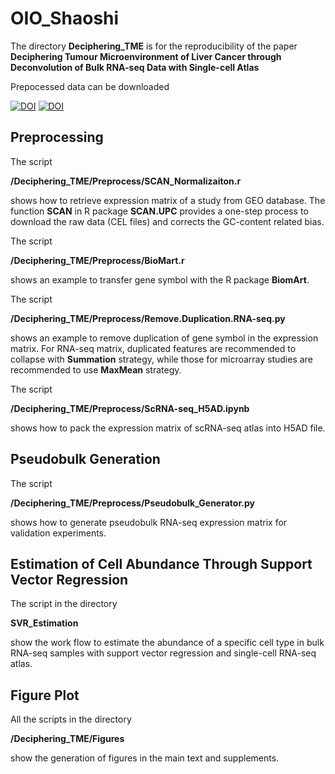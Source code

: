 # OIO_Shaoshi

The directory **Deciphering_TME** is for the reproducibility of the paper **Deciphering Tumour Microenvironment of Liver Cancer through Deconvolution of Bulk RNA-seq Data with Single-cell Atlas**

Prepocessed data can be downloaded

[![DOI](https://zenodo.org/badge/DOI/10.5281/zenodo.7315791.svg)](https://doi.org/10.5281/zenodo.7315791)
[![DOI](https://zenodo.org/badge/DOI/10.5281/zenodo.7467268.svg)](https://doi.org/10.5281/zenodo.7467268)

## Preprocessing

The script

**/Deciphering_TME/Preprocess/SCAN_Normalizaiton.r**

shows how to retrieve expression matrix of a study from GEO database. The function **SCAN** in R package **SCAN.UPC** provides a one-step process to download the raw data (CEL files) and corrects the GC-content related bias.

The script

**/Deciphering_TME/Preprocess/BioMart.r**

shows an example to transfer gene symbol with the R package **BiomArt**.

The script

**/Deciphering_TME/Preprocess/Remove.Duplication.RNA-seq.py**

shows an example to remove duplication of gene symbol in the expression matrix. For RNA-seq matrix, duplicated features are recommended to collapse with **Summation** strategy, while those for microarray studies are recommended to use **MaxMean** strategy.

The script

**/Deciphering_TME/Preprocess/ScRNA-seq_H5AD.ipynb**

shows how to pack the expression matrix of scRNA-seq atlas into H5AD file.


## Pseudobulk Generation

The script

**/Deciphering_TME/Preprocess/Pseudobulk_Generator.py**

shows how to generate pseudobulk RNA-seq expression matrix for validation experiments. 

## Estimation of Cell Abundance Through Support Vector Regression

The script in the directory

**SVR_Estimation**

show the work flow to estimate the abundance of a specific cell type in bulk RNA-seq samples with support vector regression and single-cell RNA-seq atlas.

## Figure Plot

All the scripts in the directory

**/Deciphering_TME/Figures**

show the generation of figures in the main text and supplements.

